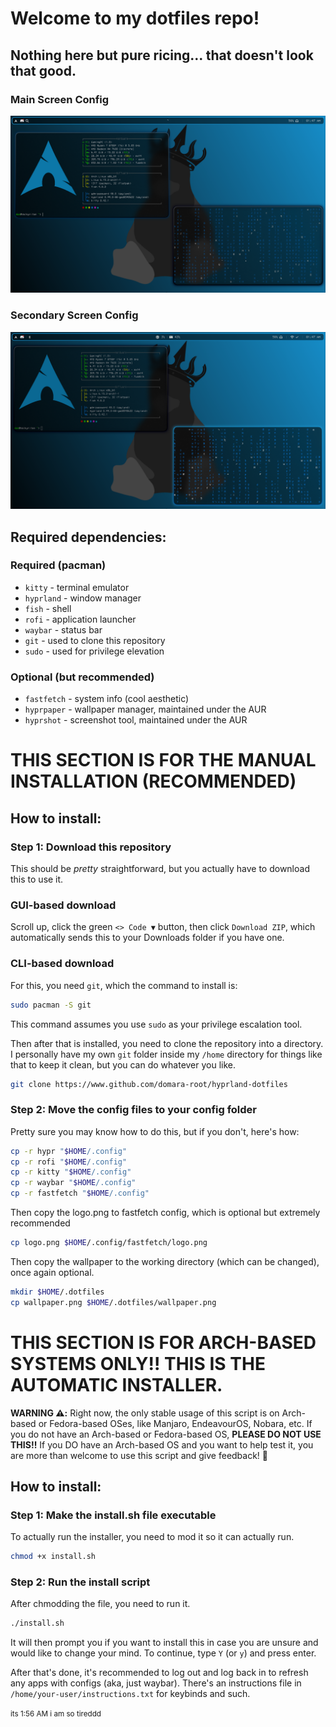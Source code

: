 # Welcome to my dotfiles repo!
## Nothing here but pure ricing... that doesn't look that good.
### Main Screen Config
![screenshot](preview-main.png)

### Secondary Screen Config
![screenshot](preview-secondary.png)


## Required dependencies:
### Required (pacman)
- `kitty` - terminal emulator
- `hyprland` - window manager
- `fish` - shell
- `rofi` - application launcher
- `waybar` - status bar
- `git` - used to clone this repository
- `sudo` - used for privilege elevation

### Optional (but recommended)
- `fastfetch` - system info (cool aesthetic)
- `hyprpaper` - wallpaper manager, maintained under the AUR
- `hyprshot` - screenshot tool, maintained under the AUR

# THIS SECTION IS FOR THE MANUAL INSTALLATION (RECOMMENDED)
## How to install:
### Step 1: Download this repository
This should be *pretty* straightforward, but you actually have to download this to use it.

### GUI-based download
Scroll up, click the green `<> Code ▼` button, then click `Download ZIP`, which automatically sends this to your Downloads folder if you have one.

### CLI-based download
For this, you need `git`, which the command to install is:
```bash
sudo pacman -S git
```
This command assumes you use `sudo` as your privilege escalation tool.

Then after that is installed, you need to clone the repository into a directory.
I personally have my own `git` folder inside my `/home` directory for things like that to keep it clean, but you can do whatever you like.
```bash
git clone https://www.github.com/domara-root/hyprland-dotfiles
```

### Step 2: Move the config files to your config folder
Pretty sure you may know how to do this, but if you don't, here's how:
```bash
cp -r hypr "$HOME/.config"
cp -r rofi "$HOME/.config"
cp -r kitty "$HOME/.config"
cp -r waybar "$HOME/.config"
cp -r fastfetch "$HOME/.config"
```
Then copy the logo.png to fastfetch config, which is optional but extremely recommended
```bash
cp logo.png $HOME/.config/fastfetch/logo.png
```
Then copy the wallpaper to the working directory (which can be changed), once again optional.
```bash
mkdir $HOME/.dotfiles
cp wallpaper.png $HOME/.dotfiles/wallpaper.png
```

# THIS SECTION IS FOR ARCH-BASED SYSTEMS ONLY!! THIS IS THE AUTOMATIC INSTALLER.
**WARNING ⚠️:** Right now, the only stable usage of this script is on Arch-based or Fedora-based OSes, like Manjaro, EndeavourOS, Nobara, etc. If you do not have an Arch-based or Fedora-based OS, **PLEASE DO NOT USE THIS!!**
If you DO have an Arch-based OS and you want to help test it, you are more than welcome to use this script and give feedback! 🙂
## How to install:
### Step 1: Make the install.sh file executable
To actually run the installer, you need to mod it so it can actually run.
```bash
chmod +x install.sh
```

### Step 2: Run the install script
After chmodding the file, you need to run it.
```bash
./install.sh
```
It will then prompt you if you want to install this in case you are unsure and would like to change your mind. To continue, type `Y` (or `y`) and press enter.

After that's done, it's recommended to log out and log back in to refresh any apps with configs (aka, just waybar).
There's an instructions file in `/home/your-user/instructions.txt` for keybinds and such.

<small>its 1:56 AM i am so tireddd</small>

